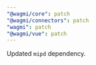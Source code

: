 ```yaml
---
"@wagmi/core": patch
"@wagmi/connectors": patch
"wagmi": patch
"@wagmi/vue": patch
---
```


Updated `mipd` dependency.
